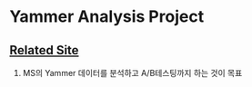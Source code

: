 # Yammer Analysis Project

## [Related Site](https://mode.com/sql-tutorial/sql-business-analytics-training/)

1. MS의 Yammer 데이터를 분석하고 A/B테스팅까지 하는 것이 목표
